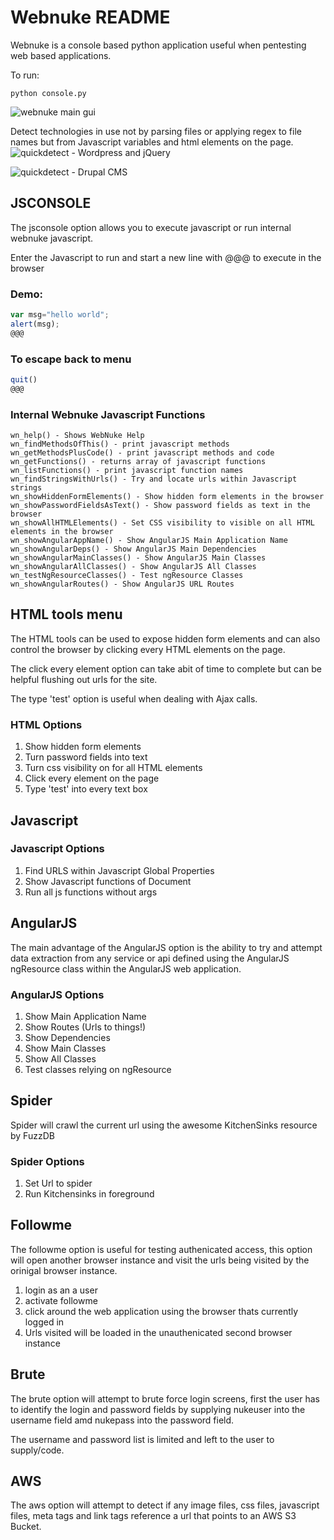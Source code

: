 # Webnuke README

Webnuke is a console based python application useful when pentesting web based applications.

To run:
```
python console.py
```

![webnuke main gui](http://bugbound.co.uk/sites/default/files/webnuke%20mainscreen.png?19)

Detect technologies in use not by parsing files or applying regex to file names but from Javascript variables and html elements on the page.
![quickdetect - Wordpress and jQuery](http://bugbound.co.uk/sites/default/files/webnuke-quickdetect.png)

![quickdetect - Drupal CMS](http://bugbound.co.uk/sites/default/files/webnuke-drupal.png)



## JSCONSOLE

The jsconsole option allows you to execute javascript or run internal webnuke javascript.

Enter the Javascript to run and start a new line with @@@ to execute in the browser

### Demo:
```javascript
var msg="hello world";
alert(msg);
@@@
```

### To escape back to menu
```javascript
quit()
@@@
```


### Internal Webnuke Javascript Functions
```
wn_help() - Shows WebNuke Help
wn_findMethodsOfThis() - print javascript methods
wn_getMethodsPlusCode() - print javascript methods and code
wn_getFunctions() - returns array of javascript functions
wn_listFunctions() - print javascript function names
wn_findStringsWithUrls() - Try and locate urls within Javascript strings
wn_showHiddenFormElements() - Show hidden form elements in the browser
wn_showPasswordFieldsAsText() - Show password fields as text in the browser
wn_showAllHTMLElements() - Set CSS visibility to visible on all HTML elements in the browser
wn_showAngularAppName() - Show AngularJS Main Application Name
wn_showAngularDeps() - Show AngularJS Main Dependencies
wn_showAngularMainClasses() - Show AngularJS Main Classes
wn_showAngularAllClasses() - Show AngularJS All Classes
wn_testNgResourceClasses() - Test ngResource Classes
wn_showAngularRoutes() - Show AngularJS URL Routes
```

## HTML tools menu

The HTML tools can be used to expose hidden form elements and can also control the browser by clicking every HTML elements on the page. 

The click every element option can take abit of time to complete but can be helpful flushing out urls for the site.

The type 'test' option is useful when dealing with Ajax calls.
                                        
### HTML Options                                                                        
1. Show hidden form elements                                    
2. Turn password fields into text                                         
3. Turn css visibility on for all HTML elements                           
4. Click every element on the page                                        
5. Type 'test' into every text box


## Javascript

### Javascript Options
                                                                              
1. Find URLS within Javascript Global Properties                          
2. Show Javascript functions of Document                                  
3. Run all js functions without args  


## AngularJS

The main advantage of the AngularJS option is the ability to try and attempt data extraction from any service or api defined using the AngularJS ngResource class within the AngularJS web application.

### AngularJS Options

1. Show Main Application Name                                              
2. Show Routes (Urls to things!)                                                            
3. Show Dependencies                                                       
4. Show Main Classes                                                       
5. Show All Classes                                                        
6. Test classes relying on ngResource 


## Spider

Spider will crawl the current url using the awesome KitchenSinks resource by FuzzDB

### Spider Options

1. Set Url to spider                                                       
2. Run Kitchensinks in foreground


## Followme

The followme option is useful for testing authenicated access, this option will open another browser instance and visit the urls being visited by the orinigal browser instance.

1. login as an a user
2. activate followme
3. click around the web application using the browser thats currently logged in
4. Urls visited will be loaded in the unauthenicated second browser instance


## Brute

The brute option will attempt to brute force login screens, first the user has to identify the login and password fields by supplying nukeuser into the username field amd nukepass into the password field.

The username and password list is limited and left to the user to supply/code.


## AWS

The aws option will attempt to detect if any image files, css files, javascript files, meta tags and link tags reference a url that points to an AWS S3 Bucket.

